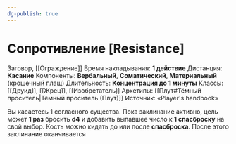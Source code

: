 ```yaml
---
dg-publish: true
---
```

# Сопротивление [Resistance]
Заговор, [[Ограждение]]
Время накладывания: **1 действие**
Дистанция: **Касание**
Компоненты: **Вербальный**, **Соматический**, **Материальный** (крошечный плащ)
Длительность: **Концентрация до 1 минуты**
Классы: [[Друид]], [[Жрец]], [[Изобретатель]]
Архетипы: [[Плут#Тёмный проситель|Тёмный проситель (Плут)]]
Источник: «Player's handbook»

Вы касаетесь 1 согласного существа. Пока заклинание активно, цель может **1 раз** бросить **d4** и добавить выпавшее число к **1 спасброску** на свой выбор. Кость можно кидать до или после **спасброска**. После этого заклинание оканчивается